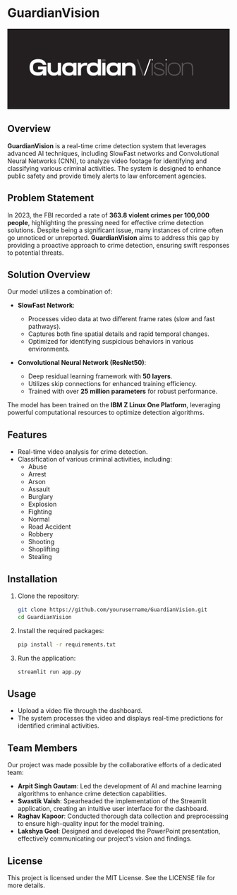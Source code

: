# GuardianVision

![GuardianVision Logo](assets/logo2.png)

## Overview
**GuardianVision** is a real-time crime detection system that leverages advanced AI techniques, including SlowFast networks and Convolutional Neural Networks (CNN), to analyze video footage for identifying and classifying various criminal activities. The system is designed to enhance public safety and provide timely alerts to law enforcement agencies.

## Problem Statement
In 2023, the FBI recorded a rate of **363.8 violent crimes per 100,000 people**, highlighting the pressing need for effective crime detection solutions. Despite being a significant issue, many instances of crime often go unnoticed or unreported. **GuardianVision** aims to address this gap by providing a proactive approach to crime detection, ensuring swift responses to potential threats.

## Solution Overview
Our model utilizes a combination of:

- **SlowFast Network**: 
  - Processes video data at two different frame rates (slow and fast pathways).
  - Captures both fine spatial details and rapid temporal changes.
  - Optimized for identifying suspicious behaviors in various environments.

- **Convolutional Neural Network (ResNet50)**:
  - Deep residual learning framework with **50 layers**.
  - Utilizes skip connections for enhanced training efficiency.
  - Trained with over **25 million parameters** for robust performance.

The model has been trained on the **IBM Z Linux One Platform**, leveraging powerful computational resources to optimize detection algorithms.

## Features
- Real-time video analysis for crime detection.
- Classification of various criminal activities, including:
  - Abuse
  - Arrest
  - Arson
  - Assault
  - Burglary
  - Explosion
  - Fighting
  - Normal
  - Road Accident
  - Robbery
  - Shooting
  - Shoplifting
  - Stealing

## Installation
1. Clone the repository:
   ```bash
   git clone https://github.com/yourusername/GuardianVision.git
   cd GuardianVision
   ```

2. Install the required packages:
   ```bash
   pip install -r requirements.txt
   ```

3. Run the application:
   ```bash
   streamlit run app.py
   ```

## Usage
- Upload a video file through the dashboard.
- The system processes the video and displays real-time predictions for identified criminal activities.

## Team Members
Our project was made possible by the collaborative efforts of a dedicated team:

- **Arpit Singh Gautam**: Led the development of AI and machine learning algorithms to enhance crime detection capabilities.
- **Swastik Vaish**: Spearheaded the implementation of the Streamlit application, creating an intuitive user interface for the dashboard.
- **Raghav Kapoor**: Conducted thorough data collection and preprocessing to ensure high-quality input for the model training.
- **Lakshya Goel**: Designed and developed the PowerPoint presentation, effectively communicating our project's vision and findings.

## License
This project is licensed under the MIT License. See the LICENSE file for more details.
